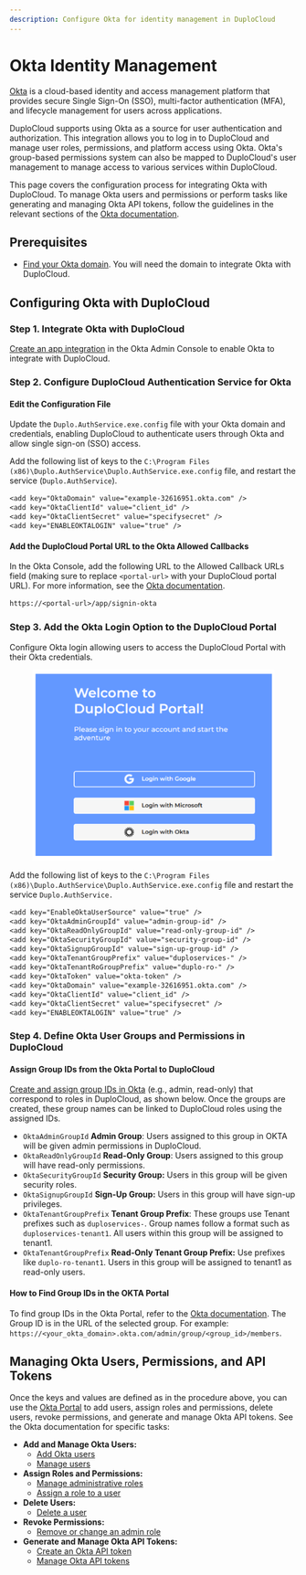 ```yaml
---
description: Configure Okta for identity management in DuploCloud
---
```


# Okta Identity Management

[Okta](https://www.okta.com/intro-to-okta/) is a cloud-based identity and access management platform that provides secure Single Sign-On (SSO), multi-factor authentication (MFA), and lifecycle management for users across applications.&#x20;

DuploCloud supports using Okta as a source for user authentication and authorization. This integration allows you to log in to DuploCloud and manage user roles, permissions, and platform access using Okta. Okta's group-based permissions system can also be mapped to DuploCloud's user management to manage access to various services within DuploCloud.

This page covers the configuration process for integrating Okta with DuploCloud. To manage Okta users and permissions or perform tasks like generating and managing Okta API tokens, follow the guidelines in the relevant sections of the [Okta documentation](https://support.okta.com/help/s/?language=en\_US).

## Prerequisites

* [Find your Okta domain](https://developer.okta.com/docs/guides/find-your-domain/main/). You will need the domain to integrate Okta with DuploCloud.

## Configuring Okta with DuploCloud

### Step 1. Integrate Okta with DuploCloud

[Create an app integration](https://help.okta.com/en-us/content/topics/apps/apps-overview-add-apps.htm) in the Okta Admin Console to enable Okta to integrate with DuploCloud.&#x20;

### Step 2. Configure DuploCloud Authentication Service for Okta

#### Edit the Configuration File

Update the `Duplo.AuthService.exe.config` file with your Okta domain and credentials, enabling DuploCloud to authenticate users through Okta and allow single sign-on (SSO) access.

Add the following list of keys to the `C:\Program Files (x86)\Duplo.AuthService\Duplo.AuthService.exe.config` file, and restart the service (`Duplo.AuthService`).

```
<add key="OktaDomain" value="example-32616951.okta.com" />
<add key="OktaClientId" value="client_id" />
<add key="OktaClientSecret" value="specifysecret" />
<add key="ENABLEOKTALOGIN" value="true" />
```

#### Add the DuploCloud Portal URL to the Okta Allowed Callbacks

In the Okta Console, add the following URL to the Allowed Callback URLs field (making sure to replace `<portal-url>` with your DuploCloud portal URL). For more information, see the [Okta documentation](https://help.okta.com/en-us/content/topics/apps/apps\_app\_integration\_wizard\_oidc.htm).

```perl
https://<portal-url>/app/signin-okta
```

### Step 3. Add the Okta Login Option to the DuploCloud Portal

Configure Okta login allowing users to access the DuploCloud Portal with their Okta credentials.&#x20;

<div align="left">

<figure><img src="../.gitbook/assets/image (13) (1).png" alt=""><figcaption></figcaption></figure>

</div>

Add the following list of keys to the `C:\Program Files (x86)\Duplo.AuthService\Duplo.AuthService.exe.config` file and restart the service `Duplo.AuthService.`

```
<add key="EnableOktaUserSource" value="true" />
<add key="OktaAdminGroupId" value="admin-group-id" />
<add key="OktaReadOnlyGroupId" value="read-only-group-id" />
<add key="OktaSecurityGroupId" value="security-group-id" />
<add key="OktaSignupGroupId" value="sign-up-group-id" />
<add key="OktaTenantGroupPrefix" value="duploservices-" />
<add key="OktaTenantRoGroupPrefix" value="duplo-ro-" />
<add key="OktaToken" value="okta-token" />
<add key="OktaDomain" value="example-32616951.okta.com" />
<add key="OktaClientId" value="client_id" />
<add key="OktaClientSecret" value="specifysecret" />
<add key="ENABLEOKTALOGIN" value="true" />
```

### Step 4. Define Okta User Groups and Permissions in DuploCloud

#### **Assign Group IDs from the Okta Portal to DuploCloud**

[Create and assign group IDs in Okta](https://help.okta.com/en-us/content/topics/users-groups-profiles/usgp-groups-create.htm) (e.g., admin, read-only) that correspond to roles in DuploCloud, as shown below. Once the groups are created, these group names can be linked to DuploCloud roles using the assigned IDs.

* `OktaAdminGroupId` **Admin Group**: Users assigned to this group in OKTA will be given admin permissions in DuploCloud.
* `OktaReadOnlyGroupId` **Read-Only Group**: Users assigned to this group will have read-only permissions.
* `OktaSecurityGroupId` **Security Group:** Users in this group will be given security roles.
* `OktaSignupGroupId` **Sign-Up Group:** Users in this group will have sign-up privileges.
* `OktaTenantGroupPrefix` **Tenant Group Prefix**: These groups use Tenant prefixes such as `duploservices-`. Group names follow a format such as `duploservices-tenant1`. All users within this group will be assigned to tenant1.
* `OktaTenantGroupPrefix` **Read-Only Tenant Group Prefix:** Use prefixes like `duplo-ro-tenant1`. Users in this group will be assigned to tenant1 as read-only users.

#### **How to Find Group IDs in the OKTA Portal**

To find group IDs in the Okta Portal, refer to the [Okta documentation](https://support.okta.com/help/s/article/how-to-find-group-ids-through-the-okta-user-interface?language=en\_US). The Group ID is in the URL of the selected group. For example: `https://<your_okta_domain>.okta.com/admin/group/<group_id>/members`.

## Managing Okta Users, Permissions, and API Tokens

Once the keys and values are defined as in the procedure above, you can use the [Okta Portal](https://login.okta.com/) to add users, assign roles and permissions, delete users, revoke permissions, and generate and manage Okta API tokens. See the Okta documentation for specific tasks:

* **Add and Manage Okta Users:**
  * [Add Okta users](https://help.okta.com/en-us/content/topics/users-groups-profiles/usgp-people.htm?cshid=ext\_Directory\_People)
  * [Manage users](https://help.okta.com/en-us/content/topics/users-groups-profiles/usgp-people.htm?cshid=ext\_Directory\_People)
* **Assign Roles and Permissions:**
  * [Manage administrative roles](https://help.okta.com/en-us/content/topics/security/administrators-set-up-admins.htm)
  * [Assign a role to a user](https://help.okta.com/wf/en-us/content/topics/workflows/connector-reference/azuread/actions/assignroletouser.htm)
* **Delete Users:**
  * [Delete a user](https://help.okta.com/oie/en-us/content/topics/users-groups-profiles/usgp-deactivate-user-account.htm)
* **Revoke Permissions:**
  * [Remove or change an admin role](https://help.okta.com/oie/en-us/content/topics/security/admin-remove-assignment.htm)
* **Generate and Manage Okta API Tokens:**
  * [Create an Okta API token](https://help.okta.com/en-us/content/topics/security/api.htm#create-okta-api-token)
  * [Manage Okta API tokens](https://help.okta.com/en-us/content/topics/security/api.htm)

